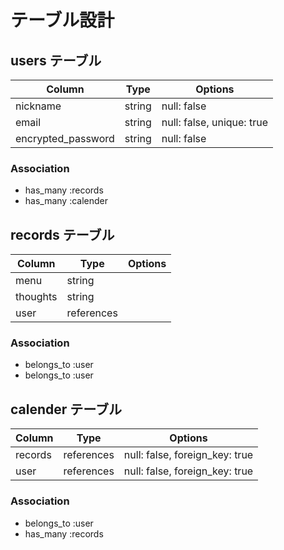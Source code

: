 # テーブル設計

## users テーブル

| Column             | Type   | Options                   | 
| ------------------ | ------ | ------------------------- | 
| nickname           | string | null: false               | 
| email              | string | null: false, unique: true | 
| encrypted_password | string | null: false               | 

### Association
- has_many :records
- has_many :calender

## records テーブル

| Column   | Type       | Options | 
| -------- | ---------- | ------- | 
| menu     | string     |         | 
| thoughts | string     |         | 
| user     | references |         | 


### Association
- belongs_to :user
- belongs_to :user

## calender テーブル

| Column  | Type       | Options                        | 
| ------- | ---------- | ------------------------------ | 
| records | references | null: false, foreign_key: true | 
| user    | references | null: false, foreign_key: true | 

### Association
- belongs_to :user
- has_many :records